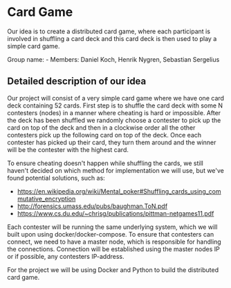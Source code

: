 # Card Game

Our idea is to create a distributed card game, where each participant is involved in shuffling a card deck and this card deck is then used to play a simple card game.

Group name: -
Members: Daniel Koch, Henrik Nygren, Sebastian Sergelius

## Detailed description of our idea

Our project will consist of a very simple card game where we have one card deck containing 52 cards. First step is to shuffle the card deck with some N contesters (nodes) in a manner where cheating is hard or impossible. After the deck has been shuffled we randomly choose a contester to pick up the card on top of the deck and then in a clockwise order all the other contesters pick up the following card on top of the deck. Once each contester has picked up their card, they turn them around and the winner will be the contester with the highest card.

To ensure cheating doesn't happen while shuffling the cards, we still haven't decided on which method for implementation we will use, but we've found potential solutions, such as:
* https://en.wikipedia.org/wiki/Mental_poker#Shuffling_cards_using_commutative_encryption
* http://forensics.umass.edu/pubs/baughman.ToN.pdf
* https://www.cs.du.edu/~chrisg/publications/pittman-netgames11.pdf

Each contester will be running the same underlying system, which we will built upon using docker/docker-compose. To ensure that contesters can connect, we need to have a master node, which is responsible for handling the connections. Connection will be established using the master nodes IP or if possible, any contesters IP-address.

For the project we will be using Docker and Python to build the distributed card game.